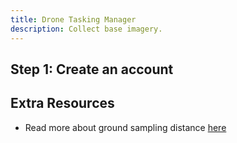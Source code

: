 ```yaml
---
title: Drone Tasking Manager
description: Collect base imagery.
---
```


## Step 1: Create an account

## Extra Resources

- Read more about ground sampling distance [here](https://test.org)
